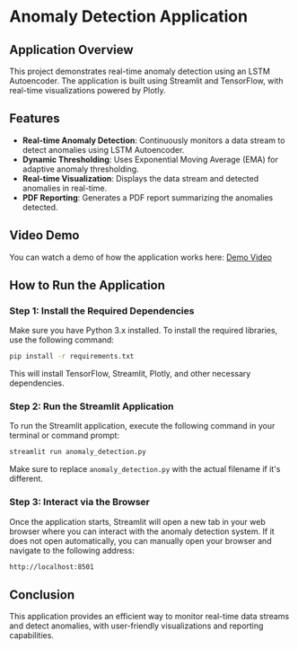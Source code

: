 
# Anomaly Detection Application

## Application Overview
This project demonstrates real-time anomaly detection using an LSTM Autoencoder. The application is built using Streamlit and TensorFlow, with real-time visualizations powered by Plotly.

## Features
- **Real-time Anomaly Detection**: Continuously monitors a data stream to detect anomalies using LSTM Autoencoder.
- **Dynamic Thresholding**: Uses Exponential Moving Average (EMA) for adaptive anomaly thresholding.
- **Real-time Visualization**: Displays the data stream and detected anomalies in real-time.
- **PDF Reporting**: Generates a PDF report summarizing the anomalies detected.

## Video Demo
You can watch a demo of how the application works here: [Demo Video](./anomaly_detection_working.py%20-%20cuddle%20-%20Visual%20Studio%20Code%202024-09-14%2017-17-59.mp4)

## How to Run the Application

### Step 1: Install the Required Dependencies
Make sure you have Python 3.x installed. To install the required libraries, use the following command:

```bash
pip install -r requirements.txt
```

This will install TensorFlow, Streamlit, Plotly, and other necessary dependencies.

### Step 2: Run the Streamlit Application
To run the Streamlit application, execute the following command in your terminal or command prompt:

```bash
streamlit run anomaly_detection.py
```

Make sure to replace `anomaly_detection.py` with the actual filename if it's different.

### Step 3: Interact via the Browser
Once the application starts, Streamlit will open a new tab in your web browser where you can interact with the anomaly detection system. If it does not open automatically, you can manually open your browser and navigate to the following address:

```bash
http://localhost:8501
```

## Conclusion
This application provides an efficient way to monitor real-time data streams and detect anomalies, with user-friendly visualizations and reporting capabilities.
